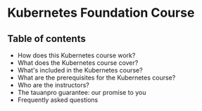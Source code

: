# Kubernetes Foundation Course

## Table of contents
- How does this Kubernetes course work?
- What does the Kubernetes course cover?
- What's included in the Kubernetes course?
- What are the prerequisites for the Kubernetes course?
- Who are the instructors?
- The tauanpro guarantee: our promise to you
- Frequently asked questions